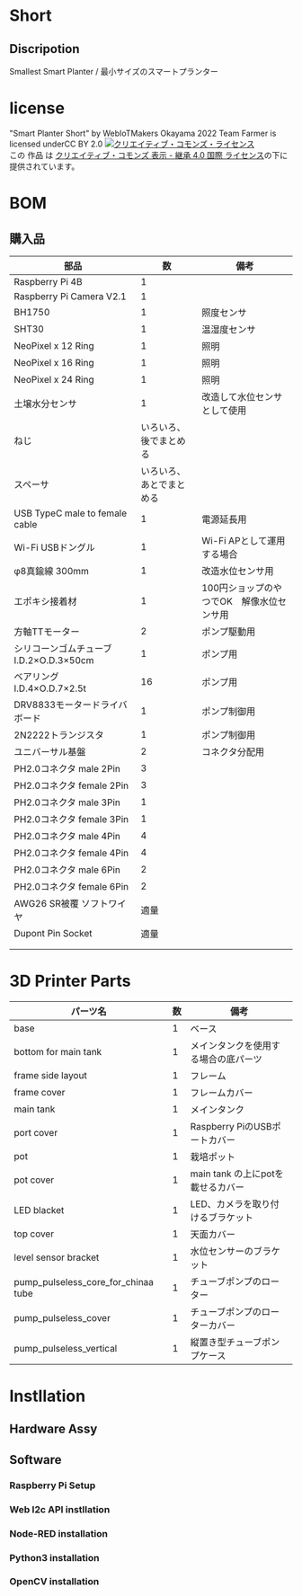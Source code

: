 # Short
## Discripotion
Smallest Smart Planter / 最小サイズのスマートプランター

# license
"Smart Planter Short" by WebIoTMakers Okayama 2022 Team Farmer is licensed underCC BY 2.0﻿
<a rel="license" href="http://creativecommons.org/licenses/by-sa/4.0/"><img alt="クリエイティブ・コモンズ・ライセンス" style="border-width:0" src="https://i.creativecommons.org/l/by-sa/4.0/88x31.png" /></a><br />この 作品 は <a rel="license" href="http://creativecommons.org/licenses/by-sa/4.0/">クリエイティブ・コモンズ 表示 - 継承 4.0 国際 ライセンス</a>の下に提供されています。
# BOM
## 購入品
|部品|数|備考|
|-|-|-|
|Raspberry Pi 4B|1||
|Raspberry Pi Camera V2.1|1||
|BH1750|1|照度センサ|
|SHT30|1|温湿度センサ|
|NeoPixel x 12 Ring|1|照明|
|NeoPixel x 16 Ring|1|照明|
|NeoPixel x 24 Ring|1|照明|
|土壌水分センサ|1|改造して水位センサとして使用|
|ねじ|いろいろ、後でまとめる||
|スペーサ|いろいろ、あとでまとめる||
|USB TypeC male to female cable|1|電源延長用|
|Wi-Fi USBドングル|1|Wi-Fi APとして運用する場合|
|φ8真鍮線 300mm|1|改造水位センサ用|
|エポキシ接着材|1|100円ショップのやつでOK　解像水位センサ用|
|方軸TTモーター|2|ポンプ駆動用|
|シリコーンゴムチューブ I.D.2×O.D.3×50cm|1|ポンプ用|
|ベアリング I.D.4×O.D.7×2.5t|16|ポンプ用|
|DRV8833モータードライバボード|1|ポンプ制御用|
|2N2222トランジスタ|1|ポンプ制御用|
|ユニバーサル基盤|2|コネクタ分配用|
|PH2.0コネクタ male 2Pin|3||
|PH2.0コネクタ female 2Pin|3||
|PH2.0コネクタ male 3Pin|1||
|PH2.0コネクタ female 3Pin|1||
|PH2.0コネクタ male 4Pin|4||
|PH2.0コネクタ female 4Pin|4||
|PH2.0コネクタ male 6Pin|2||
|PH2.0コネクタ female 6Pin|2||
|AWG26 SR被覆 ソフトワイヤ|適量||
|Dupont Pin Socket|適量||
||||
||||


# 3D Printer Parts
|パーツ名|数|備考|
|-|-|-|
|base|1|ベース|
|bottom for main tank|1|メインタンクを使用する場合の底パーツ|
|frame side layout|1|フレーム|
|frame cover|1|フレームカバー|
|main tank|1|メインタンク|
|port cover|1|Raspberry PiのUSBポートカバー|
|pot|1|栽培ポット|
|pot cover|1|main tank の上にpotを載せるカバー|
|LED blacket|1|LED、カメラを取り付けるブラケット|
|top cover|1|天面カバー|
|level sensor bracket|1|水位センサーのブラケット|
|pump_pulseless_core_for_chinaa tube|1|チューブポンプのローター|
|pump_pulseless_cover|1|チューブポンプのローターカバー|
|pump_pulseless_vertical|1|縦置き型チューブポンプケース|

# Instllation
## Hardware Assy

## Software
### Raspberry Pi Setup

### Web I2c API instllation

### Node-RED installation

### Python3 installation

### OpenCV installation




